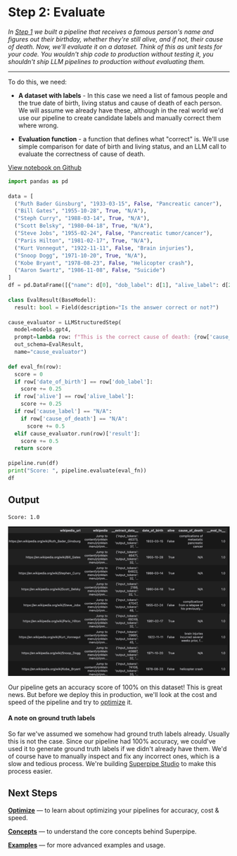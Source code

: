 # Step 2: Evaluate

_In [Step 1](../build) we built a pipeline that receives a famous person's name and figures out their birthday, whether they're still alive, and if not, their cause of death. Now, we'll evaluate it on a dataset. Think of this as unit tests for your code. You wouldn't ship code to production without testing it, you shouldn't ship LLM pipelines to production without evaluating them._

<hr>

To do this, we need:

- **A dataset with labels** - In this case we need a list of famous people and the true date of birth, living status and cause of death of each person. We will assume we already have these, although in the real world we'd use our pipeline to create candidate labels and manually correct them where wrong.

- **Evaluation function** - a function that defines what "correct" is. We'll use simple comparison for date of birth and living status, and an LLM call to evaluate the correctness of cause of death.

[View notebook on Github](https://github.com/villagecomputing/superpipe/tree/main/docs/examples/web_scraping/web_scraping.ipynb)

```python
import pandas as pd

data = [
  ("Ruth Bader Ginsburg", "1933-03-15", False, "Pancreatic cancer"),
  ("Bill Gates", "1955-10-28", True, "N/A"),
  ("Steph Curry", "1988-03-14", True, "N/A"),
  ("Scott Belsky", "1980-04-18", True, "N/A"),
  ("Steve Jobs", "1955-02-24", False, "Pancreatic tumor/cancer"),
  ("Paris Hilton", "1981-02-17", True, "N/A"),
  ("Kurt Vonnegut", "1922-11-11", False, "Brain injuries"),
  ("Snoop Dogg", "1971-10-20", True, "N/A"),
  ("Kobe Bryant", "1978-08-23", False, "Helicopter crash"),
  ("Aaron Swartz", "1986-11-08", False, "Suicide")
]
df = pd.DataFrame([{"name": d[0], "dob_label": d[1], "alive_label": d[2], "cause_label": d[3]} for d in data])

class EvalResult(BaseModel):
  result: bool = Field(description="Is the answer correct or not?")

cause_evaluator = LLMStructuredStep(
  model=models.gpt4,
  prompt=lambda row: f"This is the correct cause of death: {row['cause_label']}. Is this provided cause of death accurate? The phrasing might be slightly different. Use your judgement: \n{row['cause_of_death']}",
  out_schema=EvalResult,
  name="cause_evaluator")

def eval_fn(row):
  score = 0
  if row['date_of_birth'] == row['dob_label']:
    score += 0.25
  if row['alive'] == row['alive_label']:
    score += 0.25
  if row['cause_label'] == "N/A":
    if row['cause_of_death'] == "N/A":
      score += 0.5
  elif cause_evaluator.run(row)['result']:
    score += 0.5
  return score

pipeline.run(df)
print("Score: ", pipeline.evaluate(eval_fn))
df
```

## Output

```
Score: 1.0
```

<p align="center"><img src="../assets/wikipedia_results.png" style="width: 800px;" /></p>

Our pipeline gets an accuracy score of 100% on this dataset! This is great news. But before we deploy this in production, we'll look at the cost and speed of the pipeline and try to [optimize](../optimize) it.

#### A note on ground truth labels

So far we've assumed we somehow had ground truth labels already. Usually this is not the case. Since our pipeline had 100% accuracy, we could've used it to generate ground truth labels if we didn't already have them. We'd of course have to manually inspect and fix any incorrect ones, which is a slow and tedious process. We're building [Superpipe Studio](../studio) to make this process easier.

## Next Steps

[**Optimize**](../optimize) &mdash; to learn about optimizing your pipelines for accuracy, cost & speed.

[**Concepts**](../concepts) &mdash; to understand the core concepts behind Superpipe.

[**Examples**](../examples) &mdash; for more advanced examples and usage.
